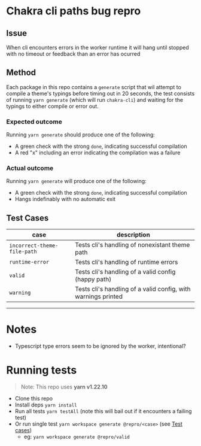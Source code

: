 # Chakra cli paths bug repro

## Issue

When cli encounters errors in the worker runtime it will hang until stopped with no timeout or feedback than an error has ocurred

## Method

Each package in this repo contains a `generate` script that wil attempt to compile a theme's typings before timing out in 20 seconds, the test consists of running `yarn generate` (which will run `chakra-cli`) and waiting for the typings to either compile or error out.

### Expected outcome

Running `yarn generate` should produce one of the following:

- A green check with the strong `done`, indicating successful compilation
- A red "x" including an error indicating the compilation was a failure

### Actual outcome

Running `yarn generate` will produce one of the following:

- A green check with the strong `done`, indicating successful compilation
- Hangs indefinably with no automatic exit

## Test Cases

| case                        | description                                                   |
| --------------------------- | ------------------------------------------------------------- |
| `incorrect-theme-file-path` | Tests cli's handling of nonexistant theme path                |
| `runtime-error`             | Tests cli's handling of runtime errors                        |
| `valid`                     | Tests cli's handling of a valid config (happy path)           |
| `warning`                   | Tests cli's handling of a valid config, with warnings printed |

---

# Notes

- Typescript type errors seem to be ignored by the worker, intentional?

# Running tests

> Note: This repo uses **yarn v1.22.10**

- Clone this repo
- Install deps `yarn install`
- Run all tests `yarn testAll` (note this will bail out if it encounters a failing test)
- Or run single test `yarn workspace generate @repro/<case>` (see [Test cases](#test-cases))
  - eg: `yarn workspace generate @repro/valid`
